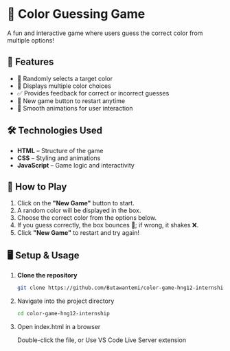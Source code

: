 # 🎨 Color Guessing Game

A fun and interactive game where users guess the correct color from multiple options!  

## 📌 Features
- 🎲 Randomly selects a target color
- 🔘 Displays multiple color choices
- ✅ Provides feedback for correct or incorrect guesses
- 🔄 New game button to restart anytime
- 🎨 Smooth animations for user interaction

## 🛠️ Technologies Used
- **HTML** – Structure of the game  
- **CSS** – Styling and animations  
- **JavaScript** – Game logic and interactivity  

## 🚀 How to Play
1. Click on the **"New Game"** button to start.  
2. A random color will be displayed in the box.  
3. Choose the correct color from the options below.  
4. If you guess correctly, the box bounces 🎉; if wrong, it shakes ❌.  
5. Click **"New Game"** to restart and try again!  

## 🖥️ Setup & Usage
1. **Clone the repository**  
   ```bash
   git clone https://github.com/Butawantemi/color-game-hng12-internship

2. Navigate into the project directory
   ```bash
   cd color-game-hng12-internship

3. Open index.html in a browser

    Double-click the file, or
    Use VS Code Live Server extension